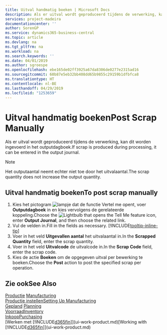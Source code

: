 ```yaml
---
title: Uitval handmatig boeken | Microsoft Docs
description: Als er uitval wordt geproduceerd tijdens de verwerking, kan dit worden ingevoerd in het outputdagboek. Het outputaantal neemt echter niet toe door het uitvalaantal.
services: project-madeira
documentationcenter: ''
author: SorenGP
ms.service: dynamics365-business-central
ms.topic: article
ms.devlang: na
ms.tgt_pltfrm: na
ms.workload: na
ms.search.keywords: ''
ms.date: 04/01/2019
ms.author: sgroespe
ms.openlocfilehash: ebe165de02ff3925a67da8306de0277e2315ad16
ms.sourcegitcommit: 60b87e5eb32bb408dd65b9855c29159b1dfbfca8
ms.translationtype: HT
ms.contentlocale: nl-BE
ms.lasthandoff: 04/29/2019
ms.locfileid: "1253659"
---
```

# <a name="post-scrap-manually"></a><span data-ttu-id="aa648-104">Uitval handmatig boeken</span><span class="sxs-lookup"><span data-stu-id="aa648-104">Post Scrap Manually</span></span>
<span data-ttu-id="aa648-105">Als er uitval wordt geproduceerd tijdens de verwerking, kan dit worden ingevoerd in het outputdagboek.</span><span class="sxs-lookup"><span data-stu-id="aa648-105">If scrap is produced during processing, it can be entered in the output journal.</span></span> 

> [!NOTE]
> <span data-ttu-id="aa648-106">Het outputaantal neemt echter niet toe door het uitvalaantal.</span><span class="sxs-lookup"><span data-stu-id="aa648-106">The scrap quantity does not increase the output quantity.</span></span>  

## <a name="to-post-scrap-manually"></a><span data-ttu-id="aa648-107">Uitval handmatig boeken</span><span class="sxs-lookup"><span data-stu-id="aa648-107">To post scrap manually</span></span>  
1. <span data-ttu-id="aa648-108">Kies het pictogram ![lampje dat de functie Vertel me opent](media/ui-search/search_small.png "Vertel me wat u wilt doen"), voer **Outputdagboek** in en kies vervolgens de gerelateerde koppeling.</span><span class="sxs-lookup"><span data-stu-id="aa648-108">Choose the ![Lightbulb that opens the Tell Me feature](media/ui-search/search_small.png "Tell me what you want to do") icon, enter **Output Journal**, and then choose the related link.</span></span>  
2. <span data-ttu-id="aa648-109">Vul de velden in.</span><span class="sxs-lookup"><span data-stu-id="aa648-109">Fill in the fields as necessary.</span></span> [!INCLUDE[tooltip-inline-tip](includes/tooltip-inline-tip_md.md)]  
3. <span data-ttu-id="aa648-110">Voer in het veld **Uitgevallen aantal** het uitvalaantal in.</span><span class="sxs-lookup"><span data-stu-id="aa648-110">In the **Scrapped Quantity** field, enter the scrap quantity.</span></span>  
4. <span data-ttu-id="aa648-111">Voer in het veld **Uitvalcode** de uitvalcode in.</span><span class="sxs-lookup"><span data-stu-id="aa648-111">In the **Scrap Code** field, enter the scrap code.</span></span>  
5. <span data-ttu-id="aa648-112">Kies de actie **Boeken** om de opgegeven uitval per bewerking te boeken.</span><span class="sxs-lookup"><span data-stu-id="aa648-112">Choose the **Post** action to post the specified scrap per operation.</span></span>  

## <a name="see-also"></a><span data-ttu-id="aa648-113">Zie ook</span><span class="sxs-lookup"><span data-stu-id="aa648-113">See Also</span></span>  
<span data-ttu-id="aa648-114">[Productie](production-manage-manufacturing.md)  </span><span class="sxs-lookup"><span data-stu-id="aa648-114">[Manufacturing](production-manage-manufacturing.md)  </span></span>  
[<span data-ttu-id="aa648-115">Productie instellen</span><span class="sxs-lookup"><span data-stu-id="aa648-115">Setting Up Manufacturing</span></span>](production-configure-production-processes.md)  
<span data-ttu-id="aa648-116">[Gepland](production-planning.md)    </span><span class="sxs-lookup"><span data-stu-id="aa648-116">[Planning](production-planning.md)    </span></span>  
[<span data-ttu-id="aa648-117">Voorraad</span><span class="sxs-lookup"><span data-stu-id="aa648-117">Inventory</span></span>](inventory-manage-inventory.md)  
[<span data-ttu-id="aa648-118">Inkoop</span><span class="sxs-lookup"><span data-stu-id="aa648-118">Purchasing</span></span>](purchasing-manage-purchasing.md)  
<span data-ttu-id="aa648-119">[Werken met [!INCLUDE[d365fin](includes/d365fin_md.md)]](ui-work-product.md)</span><span class="sxs-lookup"><span data-stu-id="aa648-119">[Working with [!INCLUDE[d365fin](includes/d365fin_md.md)]](ui-work-product.md)</span></span>
